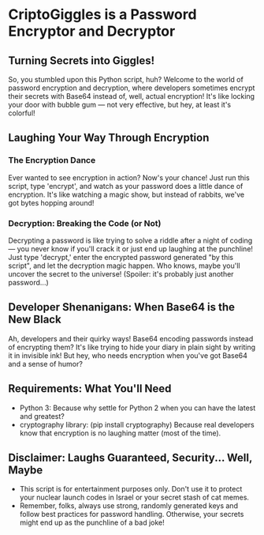# CriptoGiggles is a Password Encryptor and Decryptor 
## Turning Secrets into Giggles!

So, you stumbled upon this Python script, huh? Welcome to the world of password encryption and decryption, where developers sometimes encrypt their secrets with Base64 instead of, well, actual encryption! It's like locking your door with bubble gum — not very effective, but hey, at least it's colorful!

## Laughing Your Way Through Encryption

### The Encryption Dance

Ever wanted to see encryption in action? Now's your chance! Just run this script, type 'encrypt', and watch as your password does a little dance of encryption. It's like watching a magic show, but instead of rabbits, we've got bytes hopping around!

### Decryption: Breaking the Code (or Not)

Decrypting a password is like trying to solve a riddle after a night of coding — you never know if you'll crack it or just end up laughing at the punchline! Just type 'decrypt,' enter the encrypted password generated "by this script", and let the decryption magic happen. Who knows, maybe you'll uncover the secret to the universe! (Spoiler: it's probably just another password...)

## Developer Shenanigans: When Base64 is the New Black

Ah, developers and their quirky ways! Base64 encoding passwords instead of encrypting them? It's like trying to hide your diary in plain sight by writing it in invisible ink! But hey, who needs encryption when you've got Base64 and a sense of humor?

## Requirements: What You'll Need

- Python 3: Because why settle for Python 2 when you can have the latest and greatest?
- cryptography library: (pip install cryptography) Because real developers know that encryption is no laughing matter (most of the time).



## Disclaimer: Laughs Guaranteed, Security... Well, Maybe

- This script is for entertainment purposes only. Don't use it to protect your nuclear launch codes in Israel or your secret stash of cat memes.
- Remember, folks, always use strong, randomly generated keys and follow best practices for password handling. Otherwise, your secrets might end up as the punchline of a bad joke!
